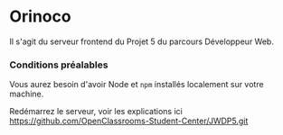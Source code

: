 # Orinoco #

Il s'agit du serveur frontend du Projet 5 du parcours Développeur Web.

### Conditions préalables ###

Vous aurez besoin d'avoir Node et `npm` installés localement sur votre machine.

Redémarrez le serveur, voir les explications ici https://github.com/OpenClassrooms-Student-Center/JWDP5.git